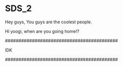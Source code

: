 # SDS_2
Hey guys, You guys are the coolest people.

Hi yoogi, when are you going home!?

##########################################

IDK

##########################################
